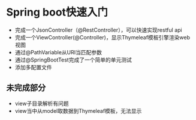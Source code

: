 # Spring boot快速入门
- 完成一个JsonController（@RestController），可以快速实现restful api
- 完成一个ViewController(@Controller)，显示Thymeleaf模板引擎渲染web视图
- 通过@PathVariable从URI当匹配参数
- 通过@SpringBootTest完成了一个简单的单元测试
- 添加多配置文件

## 未完成部分
- view子目录解析有问题
- view当中从model取数据到Thymeleaf模板，无法显示
